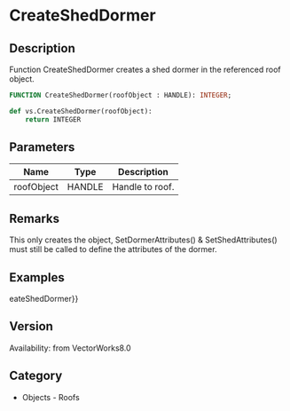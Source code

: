 # CreateShedDormer

## Description
Function CreateShedDormer creates a shed dormer in the referenced roof object.

```pascal
FUNCTION CreateShedDormer(roofObject : HANDLE): INTEGER;
```

```python
def vs.CreateShedDormer(roofObject):
    return INTEGER
```

## Parameters
|Name|Type|Description|
|---|---|---|
|roofObject|HANDLE|Handle to roof.|

## Remarks
This only creates the object, SetDormerAttributes() &amp; SetShedAttributes() must still be called to define the attributes of the dormer.

## Examples
eateShedDormer}}

## Version
Availability: from VectorWorks8.0

## Category
* Objects - Roofs

